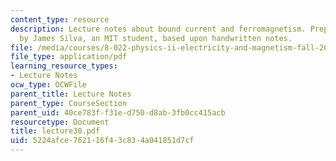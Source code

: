 ```yaml
---
content_type: resource
description: Lecture notes about bound current and ferromagnetism. Prepared in LaTeX
  by James Silva, an MIT student, based upon handwritten notes.
file: /media/courses/8-022-physics-ii-electricity-and-magnetism-fall-2006/5224afce762116f43c834a041851d7cf_lecture30.pdf
file_type: application/pdf
learning_resource_types:
- Lecture Notes
ocw_type: OCWFile
parent_title: Lecture Notes
parent_type: CourseSection
parent_uid: 40ce783f-f31e-d750-d8ab-3fb0cc415acb
resourcetype: Document
title: lecture30.pdf
uid: 5224afce-7621-16f4-3c83-4a041851d7cf
---
```

